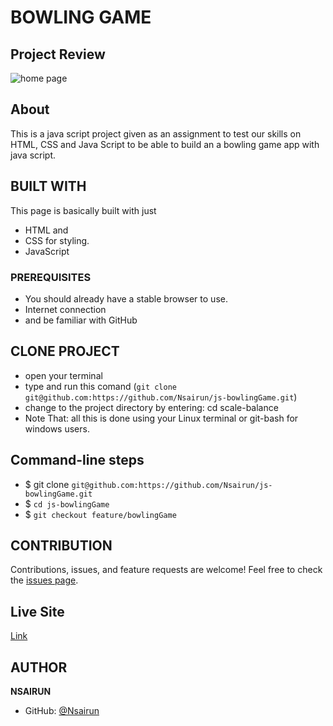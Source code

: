 # BOWLING GAME

## Project Review
![home page](assets/images/Screenshot(7).png)

## About
This is a java script project given as an assignment to test our skills on HTML, CSS and Java Script to be able to build an a bowling game app with java script.


## BUILT WITH
This page is basically built with just
* HTML and
* CSS for styling.
* JavaScript

### PREREQUISITES
* You should already have a stable browser to use.
* Internet connection
* and be familiar with GitHub

## CLONE PROJECT
* open your terminal
* type and run this comand (`git clone git@github.com:https://github.com/Nsairun/js-bowlingGame.git`)
* change to the project directory by entering: cd scale-balance
* Note That: all this is done using your Linux terminal or git-bash for windows users.

## Command-line steps

- $ git clone `git@github.com:https://github.com/Nsairun/js-bowlingGame.git`
- $ `cd js-bowlingGame`
- $ `git checkout feature/bowlingGame`

## CONTRIBUTION
Contributions, issues, and feature requests are welcome!
Feel free to check the [issues page](`https://github.com/Nsairun/js-bowlingGame.git`).

## Live Site

[Link](https://github.com/Nsairun/js-bowlingGame.git)

## AUTHOR
**NSAIRUN**
- GitHub: [@Nsairun](https://github.com/Nsairun/js-bowlingGame.git)